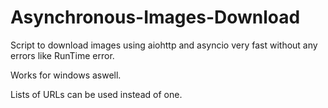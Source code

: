 # Asynchronous-Images-Download
Script to download images using aiohttp and asyncio very fast without any errors like RunTime error.

Works for windows aswell.

Lists of URLs can be used instead of one.
